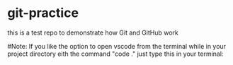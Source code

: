 # git-practice
this is a test repo to demonstrate how Git and GitHub work


#Note: If you like the option to open vscode from the terminal while in your project directory eith the command "code ."
just type this in your terminal:
